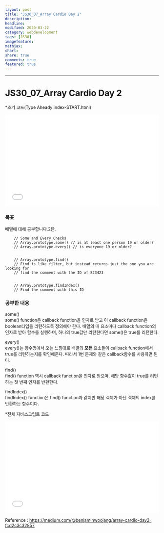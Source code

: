 ```yaml
---
layout: post
title: "JS30_07_Array Cardio Day 2"
description:
headline:
modified: 2020-03-22
category: webdevelopment
tags: [JS30]
imagefeature:
mathjax:
chart:
share: true
comments: true
featured: true
---
```


---

# JS30_07_Array Cardio Day 2

*초기 코드(Type Aheady index-START.html)
<div class="code">
<iframe width="100%" height="300" src="//jsfiddle.net/lsh58/tbsouLvc/embedded/html,result/dark/" allowfullscreen="allowfullscreen" allowpaymentrequest frameborder="0"></iframe>
</div>

### 목표
배열에 대해 공부합니다.2탄.

```
    // Some and Every Checks
    // Array.prototype.some() // is at least one person 19 or older?
    // Array.prototype.every() // is everyone 19 or older?


    // Array.prototype.find()
    // Find is like filter, but instead returns just the one you are looking for
    // find the comment with the ID of 823423


    // Array.prototype.findIndex()
    // Find the comment with this ID
```

### 공부한 내용  

<span class="orange">some()</span>  
some() function은 callback function을 인자로 받고 이 callback function은 boolean타입을 리턴하도록 정의해야 한다. 배열의 매 요소마다 callback function의 인자로 받아 함수를 실행하며, 하나의 true값만 리턴한다면 some()은 true를 리턴한다.

<span class="orange">every()</span>  
every()는 함수명에서 오는 느낌대로 배열의 **모든** 요소들이 callback function에서 true를 리턴하는지를 확인해준다. 따라서 1번 문제와 같은 callback함수를 사용하면 된다.

<span class="orange">find()</span>  
find() function 역시 callback function을 인자로 받으며, 해당 함수값이 true를 리턴하는 첫 번째 인자를 반환한다. 

<span class="orange">findIndex()</span>  
findIndex() function은 find() function과 같지만 해당 객체가 아닌 객체의 index를 반환하는 함수이다.

*전체 자바스크립트 코드
<div class="code">
<iframe width="100%" height="300" src="//jsfiddle.net/lsh58/tbsouLvc/3/embedded/js/dark/" allowfullscreen="allowfullscreen" allowpaymentrequest frameborder="0"></iframe>
</div>


Reference : <https://medium.com/@benjaminwoojang/array-cardio-day2-fcd2c3c32857>